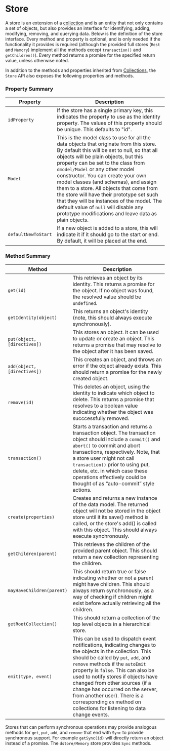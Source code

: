 # Store

A store is an extension of a [collection](./Collection.md) and is an entity that not only contains a set of objects, but also provides an interface for identifying, adding, modifying, removing, and querying data. Below is the definition of the store interface. Every method and property is optional, and is only needed if the functionality it provides is required (although the provided full stores (`Rest` and `Memory`) implement all the methods except `transaction()` and `getChildren()`). Every method returns a promise for the specified return value, unless otherwise noted.

In addition to the methods and properties inherited from [Collections](./Collection.md), the `Store` API also exposes the following properties and methods.

### Property Summary

Property | Description
-------- | -----------
`idProperty` | If the store has a single primary key, this indicates the property to use as the identity property. The values of this property should be unique. This defaults to "id".
`Model` | This is the model class to use for all the data objects that originate from this store. By default this will be set to null, so that all objects will be plain objects, but this property can be set to the class from `dmodel/Model` or any other model constructor. You can create your own model classes (and schemas), and assign them to a store. All objects that come from the store will have their prototype set such that they will be instances of the model. The default value of `null` will disable any prototype modifications and leave data as plain objects.
`defaultNewToStart` | If a new object is added to a store, this will indicate it if it should go to the start or end. By default, it will be placed at the end.

### Method Summary

Method | Description
------ | -------------
`get(id)` | This retrieves an object by its identity. This returns a promise for the object. If no object was found, the resolved value should be `undefined`.
`getIdentity(object)` | This returns an object's identity (note, this should always execute synchronously).
`put(object, [directives])` | This stores an object. It can be used to update or create an object. This returns a promise that may resolve to the object after it has been saved.
`add(object, [directives])` | This creates an object, and throws an error if the object already exists. This should return a promise for the newly created object.
`remove(id)` | This deletes an object, using the identity to indicate which object to delete. This returns a promise that resolves to a boolean value indicating whether the object was succcessfully removed.
`transaction()` | Starts a transaction and returns a transaction object. The transaction object should include a `commit()` and `abort()` to commit and abort transactions, respectively. Note, that a store user might not call `transaction()` prior to using put, delete, etc. in which case these operations effectively could be thought of as “auto-commit” style actions.
`create(properties)` | Creates and returns a new instance of the data model. The returned object will not be stored in the object store until it its save() method is called, or the store's add() is called with this object. This should always execute synchronously.
`getChildren(parent)` | This retrieves the children of the provided parent object. This should return a new collection representing the children.
`mayHaveChildren(parent)` | This should return true or false indicating whether or not a parent might have children. This should always return synchronously, as a way of checking if children might exist before actually retrieving all the children.
`getRootCollection()` | This should return a collection of the top level objects in a hierarchical store.
`emit(type, event)` | This can be used to dispatch event notifications, indicating changes to the objects in the collection. This should be called by `put`, `add`, and `remove` methods if the `autoEmit` property is `false`. This can also be used to notify stores if objects have changed from other sources (if a change has occurred on the server, from another user). There is a corresponding `on` method on collections for listening to data change events.

Stores that can perform synchronous operations may provide analogous methods for `get`, `put`, `add`, and `remove` that end with `Sync` to provide synchronous support. For example `getSync(id)` will directly return an object instead of a promise. The `dstore/Memory` store provides `Sync` methods.